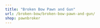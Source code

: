 ```yaml
---
title: "Broken Bow Pawn and Gun"
url: /broken-bow/broken-bow-pawn-and-gun/
shop: pawnbroker
---
```

